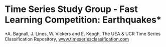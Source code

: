 # Time Series Study Group - Fast Learning Competition: Earthquakes*
*A. Bagnall, J. Lines, W. Vickers and E. Keogh, The UEA & UCR Time Series Classification Repository, www.timeseriesclassification.com
